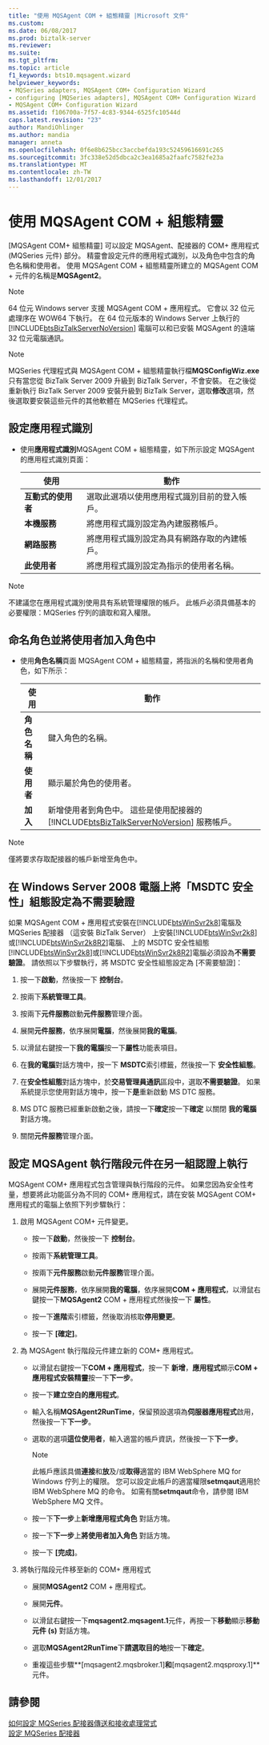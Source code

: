 ```yaml
---
title: "使用 MQSAgent COM + 組態精靈 |Microsoft 文件"
ms.custom: 
ms.date: 06/08/2017
ms.prod: biztalk-server
ms.reviewer: 
ms.suite: 
ms.tgt_pltfrm: 
ms.topic: article
f1_keywords: bts10.mqsagent.wizard
helpviewer_keywords:
- MQSeries adapters, MQSAgent COM+ Configuration Wizard
- configuring [MQSeries adapters], MQSAgent COM+ Configuration Wizard
- MQSAgent COM+ Configuration Wizard
ms.assetid: f106700a-7f57-4c83-9344-6525fc10544d
caps.latest.revision: "23"
author: MandiOhlinger
ms.author: mandia
manager: anneta
ms.openlocfilehash: 0f6e8b625bcc3accbefda193c52459616691c265
ms.sourcegitcommit: 3fc338e52d5dbca2c3ea1685a2faafc7582fe23a
ms.translationtype: MT
ms.contentlocale: zh-TW
ms.lasthandoff: 12/01/2017
---
```

# <a name="using-the-mqsagent-com-configuration-wizard"></a>使用 MQSAgent COM + 組態精靈
[MQSAgent COM+ 組態精靈] 可以設定 MQSAgent、配接器的 COM+ 應用程式 (MQSeries 元件) 部分。 精靈會設定元件的應用程式識別，以及角色中包含的角色名稱和使用者。 使用 MQSAgent COM + 組態精靈所建立的 MQSAgent COM + 元件的名稱是**MQSAgent2**。  
  
> [!NOTE]
>  64 位元 Windows server 支援 MQSAgent COM + 應用程式。 它會以 32 位元處理序在 WOW64 下執行。 在 64 位元版本的 Windows Server 上執行的 [!INCLUDE[btsBizTalkServerNoVersion](../includes/btsbiztalkservernoversion-md.md)] 電腦可以和已安裝 MQSAgent 的遠端 32 位元電腦通訊。  
  
> [!NOTE]
>  MQSeries 代理程式與 MQSAgent COM + 組態精靈執行檔**MQSConfigWiz.exe**只有當您從 BizTalk Server 2009 升級到 BizTalk Server，不會安裝。 在之後從重新執行 BizTalk Server 2009 安裝升級到 BizTalk Server，選取**修改**選項，然後選取要安裝這些元件的其他軟體在 MQSeries 代理程式。  
  
## <a name="to-set-the-application-identity"></a>設定應用程式識別  
  
-   使用**應用程式識別**MQSAgent COM + 組態精靈，如下所示設定 MQSAgent 的應用程式識別頁面：  
  
    |使用|動作|  
    |--------------|----------------|  
    |**互動式的使用者**|選取此選項以使用應用程式識別目前的登入帳戶。|  
    |**本機服務**|將應用程式識別設定為內建服務帳戶。|  
    |**網路服務**|將應用程式識別設定為具有網路存取的內建帳戶。|  
    |**此使用者**|將應用程式識別設定為指示的使用者名稱。|  
  
> [!NOTE]
>  不建議您在應用程式識別使用具有系統管理權限的帳戶。 此帳戶必須具備基本的必要權限：MQSeries 佇列的讀取和寫入權限。  
  
## <a name="to-name-the-role-and-add-users-to-it"></a>命名角色並將使用者加入角色中  
  
-   使用**角色名稱**頁面 MQSAgent COM + 組態精靈，將指派的名稱和使用者角色，如下所示：  
  
    |使用|動作|  
    |--------------|----------------|  
    |**角色名稱**|鍵入角色的名稱。|  
    |**使用者**|顯示屬於角色的使用者。|  
    |**加入**|新增使用者到角色中。 這些是使用配接器的 [!INCLUDE[btsBizTalkServerNoVersion](../includes/btsbiztalkservernoversion-md.md)] 服務帳戶。|  
  
> [!NOTE]
>  僅將要求存取配接器的帳戶新增至角色中。  
  
## <a name="to-set-the-msdtc-security-configuration-on-the-windows-server-2008-computer-to-no-authentication-required"></a>在 Windows Server 2008 電腦上將「MSDTC 安全性」組態設定為不需要驗證  
 如果 MQSAgent COM + 應用程式安裝在[!INCLUDE[btsWinSvr2k8](../includes/btswinsvr2k8-md.md)]電腦及 MQSeries 配接器 （這安裝 BizTalk Server） 上安裝[!INCLUDE[btsWinSvr2k8](../includes/btswinsvr2k8-md.md)]或[!INCLUDE[btsWinSvr2k8R2](../includes/btswinsvr2k8r2-md.md)]電腦、 上的 MSDTC 安全性組態[!INCLUDE[btsWinSvr2k8](../includes/btswinsvr2k8-md.md)]或[!INCLUDE[btsWinSvr2k8R2](../includes/btswinsvr2k8r2-md.md)]電腦必須設為**不需要驗證**。 請依照以下步驟執行，將 MSDTC 安全性組態設定為 [不需要驗證]：  
  
1.  按一下**啟動**，然後按一下 **控制台**。  
  
2.  按兩下**系統管理工具**。  
  
3.  按兩下**元件服務**啟動**元件服務**管理介面。  
  
4.  展開**元件服務**，依序展開**電腦**，然後展開**我的電腦**。  
  
5.  以滑鼠右鍵按一下**我的電腦**按一下**屬性**功能表項目。  
  
6.  在**我的電腦**對話方塊中，按一下  **MSDTC**索引標籤，然後按一下 **安全性組態**。  
  
7.  在**安全性組態**對話方塊中，於**交易管理員通訊**區段中，選取**不需要驗證**。 如果系統提示您使用對話方塊中，按一下**是**重新啟動 MS DTC 服務。  
  
8.  MS DTC 服務已經重新啟動之後，請按一下**確定**按一下**確定** 以關閉 **我的電腦** 對話方塊。  
  
9. 關閉**元件服務**管理介面。  
  
## <a name="to-configure-the-mqsagent-runtime-components-to-run-under-an-alternative-set-of-credentials"></a>設定 MQSAgent 執行階段元件在另一組認證上執行  
 MQSAgent COM+ 應用程式包含管理與執行階段的元件。 如果您因為安全性考量，想要將此功能區分為不同的 COM+ 應用程式，請在安裝 MQSAgent COM+ 應用程式的電腦上依照下列步驟執行：  
  
1.  啟用 MQSAgent COM+ 元件變更。  
  
    -   按一下**啟動**，然後按一下 **控制台**。  
  
    -   按兩下**系統管理工具**。  
  
    -   按兩下**元件服務**啟動**元件服務**管理介面。  
  
    -   展開**元件服務**，依序展開**我的電腦**，依序展開**COM + 應用程式**，以滑鼠右鍵按一下**MQSAgent2** COM + 應用程式然後按一下 **屬性**。  
  
    -   按一下**進階**索引標籤，然後取消核取**停用變更**。  
  
    -   按一下 **[確定]**。  
  
2.  為 MQSAgent 執行階段元件建立新的 COM+ 應用程式。  
  
    -   以滑鼠右鍵按一下**COM + 應用程式**，按一下 **新增**，**應用程式**顯示**COM + 應用程式安裝精靈**按一下**下一步**。  
  
    -   按一下**建立空白的應用程式**。  
  
    -   輸入名稱**MQSAgent2RunTime**，保留預設選項為**伺服器應用程式**啟用，然後按一下**下一步**。  
  
    -   選取的選項**這位使用者**，輸入適當的帳戶資訊，然後按一下**下一步**。  
  
        > [!NOTE]
        >  此帳戶應該具備**連接**和**放**及/或**取得**適當的 IBM WebSphere MQ for Windows 佇列上的權限。 您可以設定此帳戶的適當權限**setmqaut**適用於 IBM WebSphere MQ 的命令。 如需有關**setmqaut**命令，請參閱 IBM WebSphere MQ 文件。  
  
    -   按一下**下一步**上**新增應用程式角色** 對話方塊。  
  
    -   按一下**下一步**上**將使用者加入角色** 對話方塊。  
  
    -   按一下 **[完成]**。  
  
3.  將執行階段元件移至新的 COM+ 應用程式  
  
    -   展開**MQSAgent2** COM + 應用程式。  
  
    -   展開**元件**。  
  
    -   以滑鼠右鍵按一下**mqsagent2.mqsagent.1**元件，再按一下**移動**顯示**移動元件 (s)**  對話方塊。  
  
    -   選取**MQSAgent2RunTime**下**請選取目的地**按一下**確定**。  
  
    -   重複這些步驟**[mqsagent2.mqsbroker.1]**和**[mqsagent2.mqsproxy.1]**元件。  
  
## <a name="see-also"></a>請參閱  
 [如何設定 MQSeries 配接器傳送和接收處理常式](../core/how-to-configure-mqseries-adapter-send-and-receive-handlers.md)   
 [設定 MQSeries 配接器](../core/configuring-the-mqseries-adapter.md)